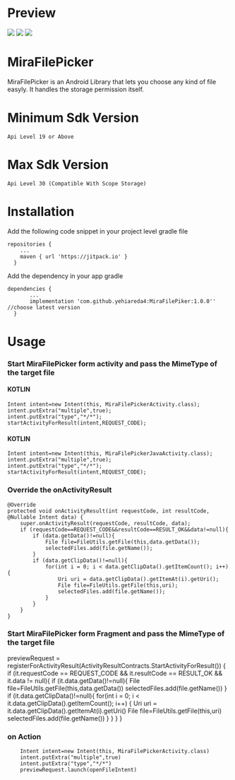 # Preview

![](https://github.com/yehiareda4/MiraFilePiker/blob/master/preview/preview2.jpeg) ![](https://github.com/yehiareda4/MiraFilePiker/blob/master/preview/preview1.jpeg)
![](https://github.com/yehiareda4/MiraFilePiker/blob/master/preview/preview3.jpeg)


# MiraFilePicker
MiraFilePicker is an Android Library that lets you choose any kind of file easyly. It handles the storage permission itself.

# Minimum Sdk Version
    Api Level 19 or Above
# Max Sdk Version
    Api Level 30 (Compatible With Scope Storage)

# Installation

Add the following code snippet in your project level gradle file

    repositories {
        ...
        maven { url 'https://jitpack.io' }
      }
    
Add the dependency in your app gradle

    dependencies {
           ...
           implementation 'com.github.yehiareda4:MiraFilePiker:1.0.0'' //choose latest version
      }
      
# Usage

### Start MiraFilePicker form activity and pass the MimeType of the target file
#### KOTLIN
    Intent intent=new Intent(this, MiraFilePickerActivity.class);
    intent.putExtra("multiple",true);
    intent.putExtra("type","*/*");
    startActivityForResult(intent,REQUEST_CODE);
#### KOTLIN
    Intent intent=new Intent(this, MiraFilePickerJavaActivity.class);
    intent.putExtra("multiple",true);
    intent.putExtra("type","*/*");
    startActivityForResult(intent,REQUEST_CODE);
      
### Override the onActivityResult
  
    @Override
    protected void onActivityResult(int requestCode, int resultCode, @Nullable Intent data) {
        super.onActivityResult(requestCode, resultCode, data);
        if (requestCode==REQUEST_CODE&&resultCode==RESULT_OK&&data!=null){
            if (data.getData()!=null){
                File file=FileUtils.getFile(this,data.getData());
                selectedFiles.add(file.getName());
            }
            if (data.getClipData()!=null){
                for(int i = 0; i < data.getClipData().getItemCount(); i++) {
                    Uri uri = data.getClipData().getItemAt(i).getUri();
                    File file=FileUtils.getFile(this,uri);
                    selectedFiles.add(file.getName());
                }
            }
        }
    }

### Start MiraFilePicker form Fragment and pass the MimeType of the target file
 previewRequest =
                registerForActivityResult(ActivityResultContracts.StartActivityForResult()) {
                    if (it.requestCode == REQUEST_CODE && it.resultCode == RESULT_OK && it.data != null){
                                if (it.data.getData()!=null){
                                    File file=FileUtils.getFile(this,data.getData())
                                    selectedFiles.add(file.getName())
                                }
                                if (it.data.getClipData()!=null){
                                    for(int i = 0; i < it.data.getClipData().getItemCount(); i++) {
                                        Uri uri = it.data.getClipData().getItemAt(i).getUri()
                                        File file=FileUtils.getFile(this,uri)
                                        selectedFiles.add(file.getName())
                                    }
                                }
                            }
                }

### on Action
        Intent intent=new Intent(this, MiraFilePickerActivity.class)
        intent.putExtra("multiple",true)
        intent.putExtra("type","*/*")
        previewRequest.launch(openFileIntent)